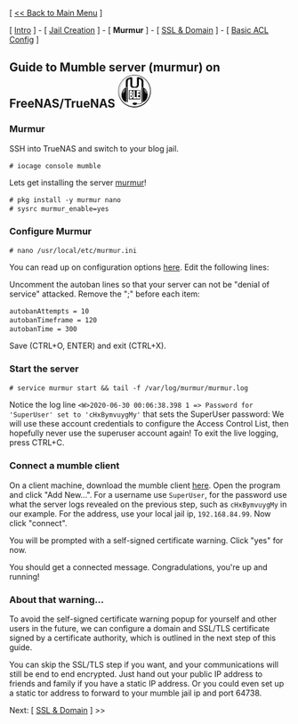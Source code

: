 [ [<< Back to Main Menu](https://github.com/seth586/guides/blob/master/README.md) ]

[ [Intro](README.md) ] - [ [Jail Creation](1_jail_creation.md) ] - [ **Murmur** ] - [ [SSL & Domain](3_ssl_domain.md) ] - [ [Basic ACL Config](4_acl.md) ]

## Guide to Mumble server (murmur) on FreeNAS/TrueNAS ![mumble60.png](images/mumble60.png)
### Murmur

SSH into TrueNAS and switch to your blog jail.
```
# iocage console mumble
```

Lets get installing the server [murmur](https://wiki.mumble.info/wiki/Running_Murmur)!
```
# pkg install -y murmur nano
# sysrc murmur_enable=yes
```

### Configure Murmur
```
# nano /usr/local/etc/murmur.ini
```
You can read up on configuration options [here](https://wiki.mumble.info/wiki/Murmur.ini). Edit the following lines:

Uncomment the autoban lines so that your server can not be "denial of service" attacked. Remove the ";" before each item:
```
autobanAttempts = 10
autobanTimeframe = 120
autobanTime = 300
```
Save (CTRL+O, ENTER) and exit (CTRL+X).

### Start the server
```
# service murmur start && tail -f /var/log/murmur/murmur.log
```
Notice the log line `<W>2020-06-30 00:06:38.398 1 => Password for 'SuperUser' set to 'cHxBymvuygMy'` that sets the SuperUser password: We will use these account credentials to configure the Access Control List, then hopefully never use the superuser account again! To exit the live logging, press CTRL+C.

### Connect a mumble client
On a client machine, download the mumble client [here](https://www.mumble.info/). Open the program and click "Add New...". For a username use `SuperUser`, for the password use 
what the server logs revealed on the previous step, such as `cHxBymvuygMy` in our example. For the address, use your local jail ip, `192.168.84.99`. Now click "connect".

You will be prompted with a self-signed certificate warning. Click "yes" for now. 

You should get a connected message. Congradulations, you're up and running!

### About that warning...

To avoid the self-signed certificate warning popup for yourself and other users in the future, we can configure a domain and SSL/TLS certificate signed by a certificate authority, which is outlined in the next step of this guide. 

You can skip the SSL/TLS step if you want, and your communications will still be end to end encrypted. Just hand out your public IP address to friends and family if you have a static IP address. Or you could even set up a static tor address to forward to your mumble jail ip and port 64738. 

Next: [ [SSL & Domain](3_ssl_domain.md) ] >>
